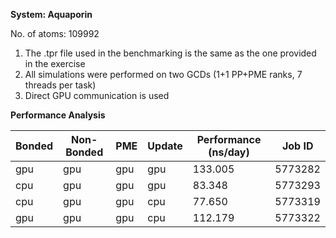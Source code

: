 **System: Aquaporin**

No. of atoms: 109992

1. The .tpr file used in the benchmarking is the same as the one provided in the exercise
2. All simulations were performed on two GCDs (1+1 PP+PME ranks, 7 threads per task)
3. Direct GPU communication is used

**Performance Analysis**

| Bonded | Non-Bonded |   PME   |   Update  |  Performance (ns/day) | Job ID  |
| -------|------------|---------|-----------|-----------------------|---------|
|  gpu   |    gpu     |   gpu   |    gpu    |  133.005              | 5773282 |
|  cpu   |    gpu     |   gpu   |    gpu    |  83.348               | 5773293 |
|  cpu   |    gpu     |   gpu   |    cpu    |  77.650               | 5773319 |
|  gpu   |    gpu     |   gpu   |    cpu    |  112.179              | 5773322 |
